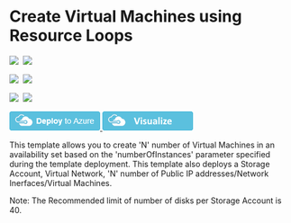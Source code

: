 # Create Virtual Machines using Resource Loops

<IMG SRC="https://azurequickstartsservice.blob.core.windows.net/badges/201-vm-copy-index-loops/PublicLastTestDate.svg" />&nbsp;
<IMG SRC="https://azurequickstartsservice.blob.core.windows.net/badges/201-vm-copy-index-loops/PublicDeployment.svg" />&nbsp;

<IMG SRC="https://azurequickstartsservice.blob.core.windows.net/badges/201-vm-copy-index-loops/FairfaxLastTestDate.svg" />&nbsp;
<IMG SRC="https://azurequickstartsservice.blob.core.windows.net/badges/201-vm-copy-index-loops/FairfaxDeployment.svg" />&nbsp;

<IMG SRC="https://azurequickstartsservice.blob.core.windows.net/badges/201-vm-copy-index-loops/BestPracticeResult.svg" />&nbsp;
<IMG SRC="https://azurequickstartsservice.blob.core.windows.net/badges/201-vm-copy-index-loops/CredScanResult.svg" />&nbsp;

<a href="https://portal.azure.com/#create/Microsoft.Template/uri/https%3A%2F%2Fraw.githubusercontent.com%2FAzure%2Fazure-quickstart-templates%2Fmaster%2F201-vm-copy-index-loops%2Fazuredeploy.json" target="_blank">
    <img src="https://raw.githubusercontent.com/Azure/azure-quickstart-templates/master/1-CONTRIBUTION-GUIDE/images/deploytoazure.png"/>
</a>
<a href="http://armviz.io/#/?load=https%3A%2F%2Fraw.githubusercontent.com%2FAzure%2Fazure-quickstart-templates%2Fmaster%2F201-vm-copy-index-loops%2Fazuredeploy.json" target="_blank">
    <img src="https://raw.githubusercontent.com/Azure/azure-quickstart-templates/master/1-CONTRIBUTION-GUIDE/images/visualizebutton.png"/>
</a>

This template allows you to create 'N' number of Virtual Machines in an availability set based on the 'numberOfInstances' parameter specified during the template deployment. This template also deploys a Storage Account, Virtual Network, 'N' number of Public IP addresses/Network Inerfaces/Virtual Machines.

Note: The Recommended limit of number of disks per Storage Account is 40.

